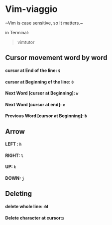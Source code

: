 # Vim-viaggio
~Vim is case sensitive, so It matters.~

in Terminal: 
> vimtutor

## Cursor movement word by word
#### cursor at End of the line: `$`
#### cursor at Beginning of the line: `0`
#### Next Word [cursor at Beginning]: `w`
#### Next Word [cursor at end]: `e`
#### Previous Word [cursor at Beginning]: `b`

## Arrow
#### LEFT : `h`
#### RIGHT: `l`
#### UP: `k`
#### DOWN: `j`

## Deleting 
#### delete whole line: `dd`
#### Delete character at cursor:`x`




